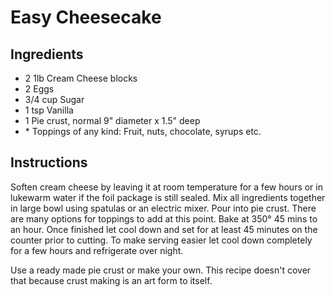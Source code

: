# Easy Cheesecake

## Ingredients

- 2         1lb Cream Cheese blocks
- 2         Eggs
- 3/4 cup   Sugar
- 1 tsp     Vanilla
- 1         Pie crust, normal 9" diameter x 1.5" deep
- \*         Toppings of any kind: Fruit, nuts, chocolate, syrups etc.

## Instructions

Soften cream cheese by leaving it at room temperature for a few hours or in lukewarm water if the foil package is still sealed. Mix all ingredients together in large bowl using spatulas or an electric mixer. Pour into pie crust. There are many options for toppings to add at this point. Bake at 350° 45 mins to an hour. Once finished let cool down and set for at least 45 minutes on the counter prior to cutting. To make serving easier let cool down completely for a few hours and refrigerate over night.

Use a ready made pie crust or make your own. This recipe doesn't cover that because crust making is an art form to itself.
